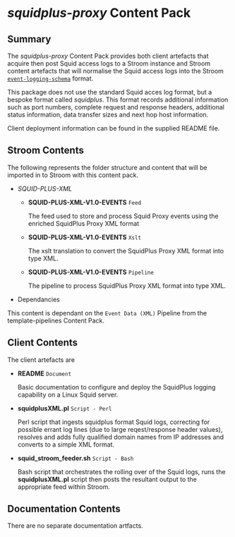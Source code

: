 # _squidplus-proxy_ Content Pack

## Summary

The _squidplus-proxy_ Content Pack provides both client artefacts that acquire then post Squid access logs to a Stroom instance and Stroom content
artefacts that will normalise the Squid access logs into the Stroom [`event-logging-schema`](https://github.com/gchq/event-logging-schema) format.

This package does not use the standard Squid acces log format, but a bespoke format called _squidplus_. This format records additional information such
as port numbers, complete request and response headers, additional status information, data transfer sizes and next hop host information.

Client deployment information can be found in the supplied README file.


## Stroom Contents

The following represents the folder structure and content that will be imported in to Stroom with this content pack.

* _SQUID-PLUS-XML_
    * **SQUID-PLUS-XML-V1.0-EVENTS** `Feed`

        The feed used to store and process Squid Proxy events using the enriched SquidPlus Proxy XML format

    * **SQUID-PLUS-XML-V1.0-EVENTS** `Xslt`

        The xslt translation to convert the SquidPlus Proxy XML format into <Event> type XML.

    * **SQUID-PLUS-XML-V1.0-EVENTS** `Pipeline`

        The pipeline to process SquidPlus Proxy XML format into <Event> type XML.

* Dependancies

This content is dependant on the `Event Data (XML)` Pipeline from the template-pipelines Content Pack.

## Client Contents

The client artefacts are

* **README** `Document`

    Basic documentation to configure and deploy the SquidPlus logging capability on a Linux Squid server.

* **squidplusXML.pl** `Script - Perl`

    Perl script that ingests squidplus format Squid logs, correcting for possible errant log lines (due to large reqest/response header values), resolves and adds fully qualified domain names from IP addresses and converts to a simple XML format.

* **squid_stroom_feeder.sh** `Script - Bash`

    Bash script that orchestrates the rolling over of the Squid logs, runs the **squidplusXML.pl** script then posts the resultant output to the appropriate feed within Stroom.

## Documentation Contents

There are no separate documentation artfacts.
